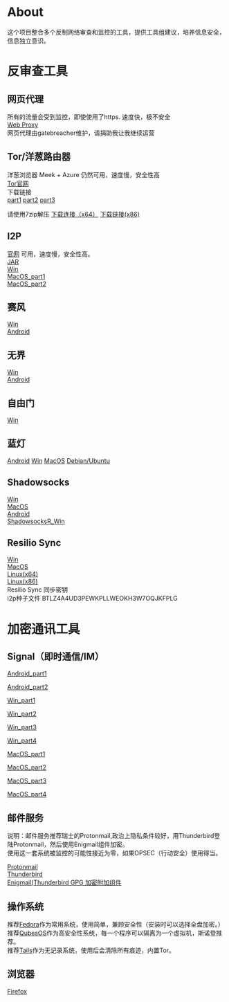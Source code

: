 # About
这个项目整合多个反制网络审查和监控的工具，提供工具组建议，培养信息安全，信息独立意识。

反审查工具
=======
## 网页代理
所有的流量会受到监控，即使使用了https. 速度快，极不安全  
[Web Proxy](https://proxy.example.com)  
网页代理由gatebreacher维护，请捐助我让我继续运营  
## Tor/洋葱路由器
洋葱浏览器 Meek + Azure 仍然可用，速度慢，安全性高  
[Tor官网](https://www.torproject.org/)  
下载链接  
[part1](https://raw.githubusercontent.com/gatebreacher/files/master/tor_win.7z.001) 
[part2](https://raw.githubusercontent.com/gatebreacher/files/master/tor_win.7z.002) 
[part3](https://raw.githubusercontent.com/gatebreacher/files/master/tor_win.7z.003)

请使用7zip解压 [下载连接（x64）](https://www.7-zip.org/a/7z1900-x64.exe) [下载链接(x86)](https://www.7-zip.org/a/7z1900.exe)
## I2P
[官网](https://geti2p.net/en/)
可用，速度慢，安全性高。  
[JAR](https://github.com/gatebreacher/files/raw/master/i2pinstall_0.9.41.jar)  
[Win](https://github.com/gatebreacher/files/raw/master/i2pinstall_0.9.41_windows.exe)  
[MacOS_part1](https://github.com/gatebreacher/files/raw/master/i2pmac.7z.001)  
[MacOS_part2](https://github.com/gatebreacher/files/raw/master/i2pmac.7z.002)
## 赛风
[Win](https://github.com/gatebreacher/files/raw/master/psiphon3.exe)  
[Android](https://github.com/gatebreacher/files/raw/master/PsiphonAndroid.apk)
## 无界
[Win](https://github.com/gatebreacher/files/raw/master/wujie.exe)  
[Android](https://github.com/gatebreacher/files/raw/master/wujie.apk)  

## 自由门
[Win](https://github.com/gatebreacher/files/raw/master/fg768p.exe)  

## 蓝灯
[Android](https://github.com/gatebreacher/files/raw/master/lantern/lantern-installer.apk) 
[Win](https://github.com/gatebreacher/files/raw/master/lantern/lantern-installer.exe) 
[MacOS](https://github.com/gatebreacher/files/raw/master/lantern/lantern-installer.dmg) 
[Debian/Ubuntu](https://github.com/gatebreacher/files/raw/master/lantern/lantern-installer-64-bit.deb)  

## Shadowsocks
[Win](https://github.com/shadowsocks/shadowsocks-windows/releases/download/4.1.6/Shadowsocks-4.1.6.zip)  
[MacOS](https://github.com/shadowsocks/ShadowsocksX-NG/releases/download/v1.8.2/ShadowsocksX-NG.app.1.8.2.zip)  
[Android](https://github.com/Jigsaw-Code/outline-releases/blob/master/client/Outline.apk?raw=true)  
[ShadowsocksR_Win](https://github.com/shadowsocksrr/shadowsocksr-csharp/releases/download/4.9.2/ShadowsocksR-win-4.9.2.zip)

## Resilio Sync
[Win](https://download-cdn.resilio.com/stable/windows64/Resilio-Sync_x64.exe)  
[MacOS](https://download-cdn.resilio.com/stable/osx/Resilio-Sync.dmg)  
[Linux(x64)](https://download-cdn.resilio.com/stable/linux-x64/resilio-sync_x64.tar.gz)  
[Linux(x86)](https://download-cdn.resilio.com/stable/linux-i386/resilio-sync_i386.tar.gz)  
Resilio Sync 同步密钥  
i2p种子文件 BTLZ4A4UD3PEWKPLLWEOKH3W7OQJKFPLG  



加密通讯工具
=======

## Signal（即时通信/IM）

[Android_part1](https://github.com/gatebreacher/files/raw/master/signal_android.7z.001) 

[Android_part2](https://github.com/gatebreacher/files/raw/master/signal_android.7z.002) 

[Win_part1](https://github.com/gatebreacher/files/raw/master/signal_win.7z.001) 

[Win_part2](https://github.com/gatebreacher/files/raw/master/signal_win.7z.002) 

[Win_part3](https://github.com/gatebreacher/files/raw/master/signal_win.7z.003) 

[Win_part4](https://github.com/gatebreacher/files/raw/master/signal_win.7z.004)  


[MacOS_part1](https://github.com/gatebreacher/files/raw/master/signal_mac.7z.001) 

[MacOS_part2](https://github.com/gatebreacher/files/raw/master/signal_mac.7z.002) 

[MacOS_part3](https://github.com/gatebreacher/files/raw/master/signal_mac.7z.003) 

[MacOS_part4](https://github.com/gatebreacher/files/raw/master/signal_mac.7z.004)  

## 邮件服务
说明：邮件服务推荐瑞士的Protonmail,政治上隐私条件较好，用Thunderbird登陆Protonmail，然后使用Enigmail组件加密。  
使用这一套系统被监控的可能性接近为零，如果OPSEC（行动安全）使用得当。  

[Protonmail](https://protonmail.com/)  
[Thunderbird](https://www.thunderbird.net/zh-CN/thunderbird/all/)  
[Enigmail(Thunderbird GPG 加密附加组件](https://addons.thunderbird.net/en-US/thunderbird/addon/enigmail/)  

## 操作系统
推荐[Fedora](https://getfedora.org/en/workstation/download/)作为常用系统，使用简单，兼顾安全性（安装时可以选择全盘加密。）  
推荐[QubesOS](https://www.qubes-os.org/downloads/)作为高安全性系统，每一个程序可以隔离为一个虚拟机，斯诺登推荐。  
推荐[Tails](https://tails.boum.org/)作为无记录系统，使用后会清除所有痕迹，内置Tor。  
## 浏览器
[Firefox](https://www.mozilla.org/en-US/firefox/new/?lang=zh-CN#)  
